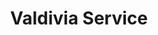---
title: "Valdivia Service"
url: /mancha-real/valdivia-service/
shop: reparación de automóviles
---